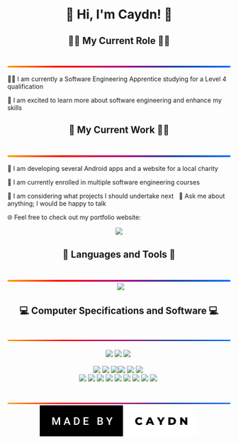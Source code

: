 <h1 align="center">👋 Hi, I'm Caydn! 👋</h1>
<h2 align="center">👨‍💻 My Current Role 👨‍💻</h2>
<div align="center">
 <img src='./gradient.png'/>
</div>
<p>
👨‍🎓 I am currently a Software Engineering Apprentice studying for a Level 4 qualification

🚀 I am excited to learn more about software engineering and enhance my skills
</p>
<h2 align="center">👷 My Current Work 👷‍♂️</h2>
<div align="center">
 <img src='./gradient.png'/>
</div>
<p>
🤖 I am developing several Android apps and a website for a local charity

🧠 I am currently enrolled in multiple software engineering courses

🤔 I am considering what projects I should undertake next
 
💬 Ask me about anything; I would be happy to talk

🌐 Feel free to check out my portfolio website:

<div align="center"> <a href="https://caydn.info"> <img src="https://img.shields.io/badge/caydn.info-000000.svg?&style=for-the-badge&logo=website&logoColor=white"/></a></div>
</p>
<h2 align="center">🔨 Languages and Tools 🔨</h2>
<div align="center">
 <img src='./gradient.png'/>
</div>
<div align="center"> 
  <img src="https://skillicons.dev/icons?i=ableton,androidstudio,atom,codepen,css,eclipse,firebase,flutter,git,github,gitlab,html,idea,java,js,linux,md,postgres,py,raspberrypi,react,spring,stackoverflow,vscode&perline=6">
</div>
<h2 align="center">💻 Computer Specifications and Software 💻</h2>
<div align="center">
 <img src='./gradient.png'/>
 <div align="center">
 <img src="https://img.shields.io/badge/AMD_Ryzen_5_2600X-ED1C24?style=for-the-badge&logo=amd&logoColor=white"/> <img src="https://img.shields.io/badge/NVIDIA_GTX_1050_Ti-76B900?style=for-the-badge&logo=nvidia&logoColor=white"/> <img src="https://img.shields.io/badge/Windows_10_Pro-0078D6?style=for-the-badge&logo=windows&logoColor=white"/>
 </div>
 <div align="center">
 <img src="https://img.shields.io/badge/Atom-66595C?style=for-the-badge&logo=Atom&logoColor=white"/> <img src="https://img.shields.io/badge/Eclipse-2C2255?style=for-the-badge&logo=eclipse&logoColor=white"/> <img src="https://img.shields.io/badge/IntelliJ_IDEA-000000.svg?style=for-the-badge&logo=intellij-idea&logoColor=white"/><img src="https://img.shields.io/badge/PyCharm-000000.svg?&style=for-the-badge&logo=PyCharm&logoColor=white"/> <img src="https://img.shields.io/badge/sublime_text-%23575757.svg?&style=for-the-badge&logo=sublime-text&logoColor=white"/> <img src="https://img.shields.io/badge/VS_Code-0078D4?style=for-the-badge&logo=visual%20studio%20code&logoColor=white"/>
 </div>
<div align="center">
 <img src="https://img.shields.io/badge/affinityphoto-%237E4DD2.svg?style=for-the-badge&logo=affinity-photo&logoColor=white"/> <img src="https://img.shields.io/badge/Discord-5865F2?style=for-the-badge&logo=discord&logoColor=white"/> <img src="https://img.shields.io/badge/DuckDuckGo-DE5833?style=for-the-badge&logo=DuckDuckGo&logoColor=white"/> <img src="https://camo.githubusercontent.com/06c6858186510906c21d8c951168d55d976d7dfb9176ed6125c55b8a7de0baae/68747470733a2f2f696d672e736869656c64732e696f2f62616467652f4749542d4534344333303f7374796c653d666f722d7468652d6261646765266c6f676f3d676974266c6f676f436f6c6f723d7768697465"/> <img src="https://img.shields.io/badge/Firefox_Browser-FF7139?style=for-the-badge&logo=Firefox-Browser&logoColor=white"/> <img src="https://img.shields.io/badge/Signal-3A76F0?style=for-the-badge&logo=signal&logoColor=white"/> <img src="https://img.shields.io/badge/Steam-000000?style=for-the-badge&logo=steam&logoColor=white"/> <img src="https://img.shields.io/badge/Spotify-1ED760?&style=for-the-badge&logo=spotify&logoColor=white"/> <img src="https://img.shields.io/badge/VirtualBox-21416b?style=for-the-badge&logo=VirtualBox&logoColor=white"/>
 </div>
 <div>
 <img src='./gradient.png'/>
</div>
<div align="center"> <img src="./credit.svg"/></div>
